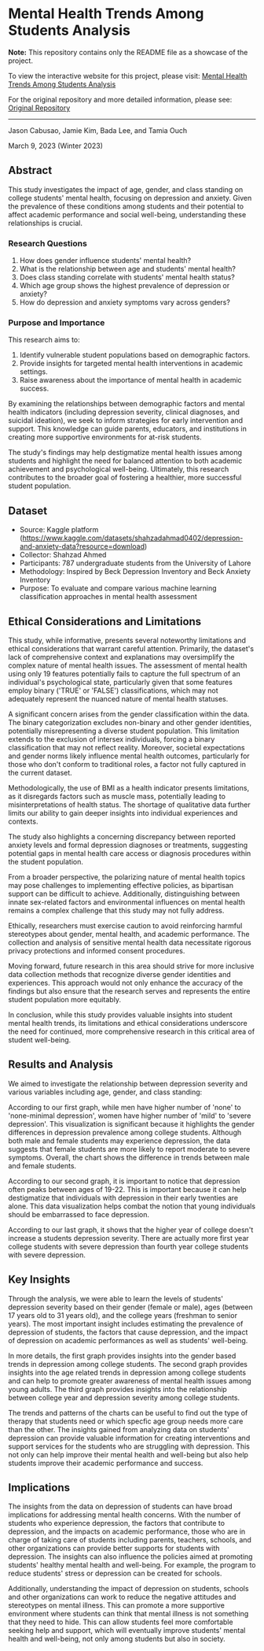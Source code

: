 # Mental Health Trends Among Students Analysis
**Note:** 
This repository contains only the README file as a showcase of the project.

To view the interactive website for this project, please visit: [Mental Health Trends Among Students Analysis](https://badalee.shinyapps.io/final-project-BadaLee2000/)

For the original repository and more detailed information, please see: [Original Repository](https://github.com/info-201a-sp22/final-project-BadaLee2000)

---

Jason Cabusao, Jamie Kim, Bada Lee, and Tamia Ouch

March 9, 2023 (Winter 2023)

## Abstract
This study investigates the impact of age, gender, and class standing on college students' mental health, focusing on depression and anxiety. Given the prevalence of these conditions among students and their potential to affect academic performance and social well-being, understanding these relationships is crucial.

### Research Questions
1. How does gender influence students' mental health?
2. What is the relationship between age and students' mental health?
3. Does class standing correlate with students' mental health status?
4. Which age group shows the highest prevalence of depression or anxiety?
5. How do depression and anxiety symptoms vary across genders?

### Purpose and Importance
This research aims to:
1. Identify vulnerable student populations based on demographic factors.
2. Provide insights for targeted mental health interventions in academic settings.
3. Raise awareness about the importance of mental health in academic success.

By examining the relationships between demographic factors and mental health indicators (including depression severity, clinical diagnoses, and suicidal ideation), we seek to inform strategies for early intervention and support. This knowledge can guide parents, educators, and institutions in creating more supportive environments for at-risk students.

The study's findings may help destigmatize mental health issues among students and highlight the need for balanced attention to both academic achievement and psychological well-being. Ultimately, this research contributes to the broader goal of fostering a healthier, more successful student population.

## Dataset
- Source: Kaggle platform (https://www.kaggle.com/datasets/shahzadahmad0402/depression-and-anxiety-data?resource=download)
- Collector: Shahzad Ahmed
- Participants: 787 undergraduate students from the University of Lahore
- Methodology: Inspired by Beck Depression Inventory and Beck Anxiety Inventory
- Purpose: To evaluate and compare various machine learning classification approaches in mental health assessment

## Ethical Considerations and Limitations

This study, while informative, presents several noteworthy limitations and ethical considerations that warrant careful attention. Primarily, the dataset's lack of comprehensive context and explanations may oversimplify the complex nature of mental health issues. The assessment of mental health using only 19 features potentially fails to capture the full spectrum of an individual's psychological state, particularly given that some features employ binary ('TRUE' or 'FALSE') classifications, which may not adequately represent the nuanced nature of mental health statuses.

A significant concern arises from the gender classification within the data. The binary categorization excludes non-binary and other gender identities, potentially misrepresenting a diverse student population. This limitation extends to the exclusion of intersex individuals, forcing a binary classification that may not reflect reality. Moreover, societal expectations and gender norms likely influence mental health outcomes, particularly for those who don't conform to traditional roles, a factor not fully captured in the current dataset.

Methodologically, the use of BMI as a health indicator presents limitations, as it disregards factors such as muscle mass, potentially leading to misinterpretations of health status. The shortage of qualitative data further limits our ability to gain deeper insights into individual experiences and contexts.

The study also highlights a concerning discrepancy between reported anxiety levels and formal depression diagnoses or treatments, suggesting potential gaps in mental health care access or diagnosis procedures within the student population.

From a broader perspective, the polarizing nature of mental health topics may pose challenges to implementing effective policies, as bipartisan support can be difficult to achieve. Additionally, distinguishing between innate sex-related factors and environmental influences on mental health remains a complex challenge that this study may not fully address.

Ethically, researchers must exercise caution to avoid reinforcing harmful stereotypes about gender, mental health, and academic performance. The collection and analysis of sensitive mental health data necessitate rigorous privacy protections and informed consent procedures.

Moving forward, future research in this area should strive for more inclusive data collection methods that recognize diverse gender identities and experiences. This approach would not only enhance the accuracy of the findings but also ensure that the research serves and represents the entire student population more equitably.

In conclusion, while this study provides valuable insights into student mental health trends, its limitations and ethical considerations underscore the need for continued, more comprehensive research in this critical area of student well-being.

## Results and Analysis
We aimed to investigate the relationship between depression severity and various variables including age, gender, and class standing:

According to our first graph, while men have higher number of 'none' to 'none-minimal depression', women have higher number of 'mild' to 'severe depression'. This visualization is significant because it highlights the gender differences in depression prevalence among college students. Although both male and female students may experience depression, the data suggests that female students are more likely to report moderate to severe symptoms. Overall, the chart shows the difference in trends between male and female students.

According to our second graph, it is important to notice that depression often peaks between ages of 19-22. This is important because it can help destigmatize that individuals with depression in their early twenties are alone. This data visualization helps combat the notion that young individuals should be embarrassed to face depression.

According to our last graph, it shows that the higher year of college doesn't increase a students depression severity. There are actually more first year college students with severe depression than fourth year college students with severe depression.

## Key Insights
Through the analysis, we were able to learn the levels of students' depression severity based on their gender (female or male), ages (between 17 years old to 31 years old), and the college years (freshman to senior years). The most important insight includes estimating the prevalence of depression of students, the factors that cause depression, and the impact of depression on academic performances as well as students' well-being.

In more details, the first graph provides insights into the gender based trends in depression among college students. The second graph provides insights into the age related trends in depression among college students and can help to promote greater awareness of mental health issues among young adults. The third graph provides insights into the relationship between college year and depression severity among college students.

The trends and patterns of the charts can be useful to find out the type of therapy that students need or which specfic age group needs more care than the other. The insights gained from analyzing data on students' depression can provide valuable information for creating interventions and support services for the students who are struggling with depression. This not only can help improve their mental health and well-being but also help students improve their academic performance and success.

## Implications
The insights from the data on depression of students can have broad implications for addressing mental health concerns. With the number of students who experience depression, the factors that contribute to depression, and the impacts on academic performance, those who are in charge of taking care of students including parents, teachers, schools, and other organizations can provide better supports for students with depression. The insights can also influence the policies aimed at promoting students' healthy mental health and well-being. For example, the program to reduce students' stress or depression can be created for schools.

Additionally, understanding the impact of depression on students, schools and other organizations can work to reduce the negative attitudes and stereotypes on mental illness. This can promote a more supportive environment where students can think that mental illness is not something that they need to hide. This can allow students feel more comfortable seeking help and support, which will eventually improve students' mental health and well-being, not only among students but also in society.
